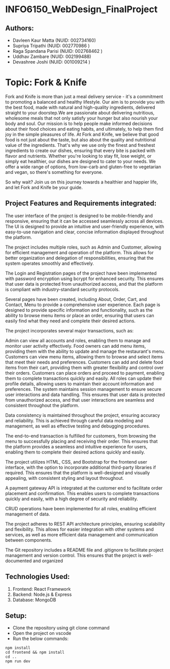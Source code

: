 # INFO6150_WebDesign_FinalProject

## Authors:
  - Davleen Kaur Matta (NUID: 002734160)
  - Supriya Tripathi (NUID: 002770986 )
  - Raga Spandana Parisi (NUID: 002768462 )
  - Uddhav Zambare (NUID: 002199488)
  - Devashree Joshi (NUID: 001009214 )

# Topic: Fork & Knife
Fork and Knife is more than just a meal delivery service - it's a commitment to promoting a balanced and healthy lifestyle. Our aim is to provide you with the best food, made with natural and high-quality ingredients, delivered straight to your doorstep.We are passionate about delivering nutritious, wholesome meals that not only satisfy your hunger but also nourish your body and soul. Our mission is to help people make informed decisions about their food choices and eating habits, and ultimately, to help them find joy in the simple pleasures of life.
At Fork and Knife, we believe that good food is not just about the taste, but also about the quality and nutritional value of the ingredients. That's why we use only the finest and freshest ingredients to create our dishes, ensuring that every bite is packed with flavor and nutrients. Whether you're looking to stay fit, lose weight, or simply eat healthier, our dishes are designed to cater to your needs. We offer a wide range of options, from low-carb and gluten-free to vegetarian and vegan, so there's something for everyone.

So why wait? Join us on this journey towards a healthier and happier life, and let Fork and Knife be your guide.


## Project Features and Requirements integrated:

The user interface of the project is designed to be mobile-friendly and responsive, ensuring that it can be accessed seamlessly across all devices. The UI is designed to provide an intuitive and user-friendly experience, with easy-to-use navigation and clear, concise information displayed throughout the platform.

The project includes multiple roles, such as Admin and Customer, allowing for efficient management and operation of the platform. This allows for better organization and delegation of responsibilities, ensuring that the system operates smoothly and effectively.

The Login and Registration pages of the project have been implemented with password encryption using bcrypt for enhanced security. This ensures that user data is protected from unauthorized access, and that the platform is compliant with industry-standard security protocols.

Several pages have been created, including About, Order, Cart, and Contact, Menu to provide a comprehensive user experience. Each page is designed to provide specific information and functionality, such as the ability to browse menu items or place an order, ensuring that users can easily find what they need and complete their desired actions.

The project incorporates several major transactions, such as:

Admin can view all accounts and roles, enabling them to manage and monitor user activity effectively.
Food owners can add menu items, providing them with the ability to update and manage the restaurant's menu.
Customers can view menu items, allowing them to browse and select items that meet their needs and preferences.
Customers can add and delete food items from their cart, providing them with greater flexibility and control over their orders.
Customers can place orders and proceed to payment, enabling them to complete transactions quickly and easily.
All roles can update their profile details, allowing users to maintain their account information and preferences.
The system maintains session management to ensure secure user interactions and data handling. This ensures that user data is protected from unauthorized access, and that user interactions are seamless and consistent throughout the platform.

Data consistency is maintained throughout the project, ensuring accuracy and reliability. This is achieved through careful data modeling and management, as well as effective testing and debugging procedures.

The end-to-end transaction is fulfilled for customers, from browsing the menu to successfully placing and receiving their order. This ensures that the platform provides a seamless and intuitive experience for users, enabling them to complete their desired actions quickly and easily.

The project utilizes HTML, CSS, and Bootstrap for the frontend user interface, with the option to incorporate additional third-party libraries if required. This ensures that the platform is well-designed and visually appealing, with consistent styling and layout throughout.

A payment gateway API is integrated at the customer end to facilitate order placement and confirmation. This enables users to complete transactions quickly and easily, with a high degree of security and reliability.

CRUD operations have been implemented for all roles, enabling efficient management of data.

The project adheres to REST API architecture principles, ensuring scalability and flexibility. This allows for easier integration with other systems and services, as well as more efficient data management and communication between components.

The Git repository includes a README file and .gitignore to facilitate project management and version control. This ensures that the project is well-documented and organized

## Technologies Used:

1. Frontend: React Framework
2. Backend: Node.js & Express
3. Database: MongoDB

## Setup:

- Clone the repository using git clone command
- Open the project on vscode
- Run the below commands:
```
npm install
cd frontend && npm install
cd ..
npm run dev
```
